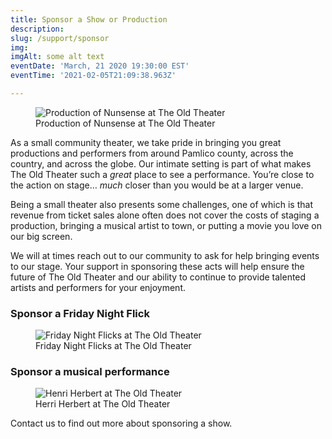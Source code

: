 ```yaml
---
title: Sponsor a Show or Production
description:   
slug: /support/sponsor
img: 
imgAlt: some alt text
eventDate: 'March, 21 2020 19:30:00 EST'
eventTime: '2021-02-05T21:09:38.963Z'

---
```


<figure>
  <img
    src="/images/support/nunsense_crop.jpg"
    alt="Production of Nunsense at The Old Theater"
  />
  <figcaption class="italic">
     Production of Nunsense at The Old Theater
  </figcaption>
</figure>


As a small community theater, we take pride in bringing you great productions and performers from around Pamlico county, across the country, and across the globe.   Our intimate setting is part of what makes The Old Theater such a *great* place to see a performance.  You’re close to the action on stage… *much* closer than you would be at a larger venue.

Being a small theater also presents some challenges, one of which is that revenue from ticket sales alone often does not cover the costs of staging a production, bringing a musical artist to town, or putting a movie you love on our big screen.  

We will at times reach out to our community to ask for help bringing events to our stage. Your support in sponsoring these acts will help ensure the future of The Old Theater and our ability to continue to provide talented artists and performers for your enjoyment.


### Sponsor a Friday Night Flick

<figure>
  <img
    src="/images/support/blues_brothers.jpg"
    alt="Friday Night Flicks at The Old Theater"
    loading="lazy"
  />
  <figcaption class="italic">
     Friday Night Flicks at The Old Theater
  </figcaption>
</figure>


### Sponsor a musical performance

<figure>
  <img
    src="/images/support/henri_herbert_crop.jpg"
    alt="Henri Herbert at The Old Theater"
    loading="lazy"
  />
  <figcaption class="italic">
     Herri Herbert at The Old Theater
  </figcaption>
</figure>

Contact us to find out more about sponsoring a show. 

<button-link url="/contact" text="CONTACT US"/>
   





